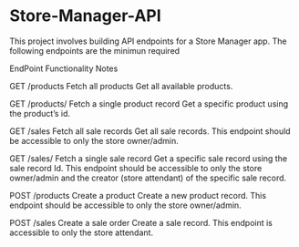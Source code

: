 # Store-Manager-API
This project involves building API endpoints for a Store Manager app. The following endpoints are the minimun required

EndPoint	Functionality	Notes

GET /products	Fetch all products	Get all available products.

GET /products/<productId>	Fetch a single product record	Get a specific product using the product’s id.
  
GET /sales	Fetch all sale records	Get all sale records. This endpoint should be accessible to only the store owner/admin.

GET /sales/<saleId>	Fetch a single sale record	Get a specific sale record using the sale record Id. This endpoint should be accessible to only the store owner/admin and the creator (store attendant) of the specific sale record.
  
POST /products	Create a product	Create a new product record. This endpoint should be accessible to only the store owner/admin.

POST /sales	Create a sale order	Create a sale record. This endpoint is accessible to only the store attendant.
